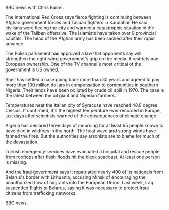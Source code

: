 BBC news with Chris Barrel.

The International Red Cross says fierce fighting is continuing between Afghan government forces and Taliban fighters in Kandahar. He said civilians were fleeing the city and warned a catastrophic situation in the wake of the Taliban offensive. The Islamists have taken over 9 provincial capitals. The head of the Afghan army has been sacked after their rapid advance.

The Polish parliament has approved a law that opponents say will strengthen the right-wing government's grip on the media. It restricts non-European ownership. One of the TV channel's most critical of the government is US owned.

Shell has settled a case going back more than 50 years and agreed to pay more than 100 million dollars in compensation to communities in southern Nigeria. Their lands have been polluted by crude oil spill in 1970. The case is the latest between the oil giant and Nigerian farmers.

Temperatures near the Italian city of Syracuse have reached 48.8 degree Celsius. If confirmed, it's the highest temperature ever recorded in Europe, just days after scientists warned of the consequences of climate change.

Algeria has declared three days of mourning for at least 65 people known to have died in wildfires in the north. The heat wave and strong winds have fanned the fires. But the authorities say arsonists are to blame for much of the devastation.

Turkish emergency services have evacuated a hospital and rescue people from rooftops after flash floods hit the black seacoast. At least one person is missing.

And the Iraqi government says it repatriated nearly 400 of its nationals from Belarus's border with Lithuania, accusing Minsk of encouraging the unauthorized flow of migrants into the European Union. Last week, Iraq suspended flights to Belarus, saying it was necessary to protect Iraqi citizens from trafficking networks.

BBC news.
